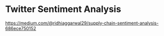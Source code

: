 # Twitter Sentiment Analysis

https://medium.com/@ridhiaggarwal29/supply-chain-sentiment-analysis-686ece750152 
